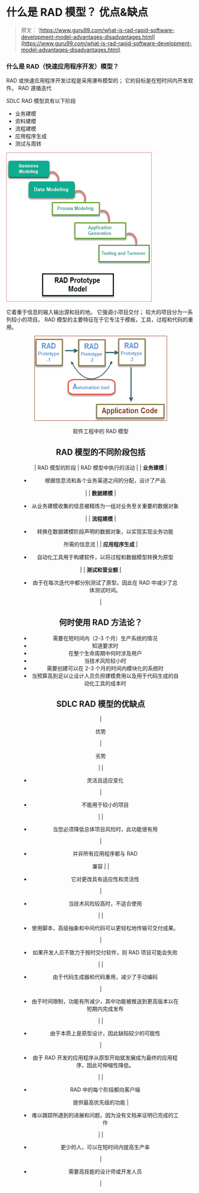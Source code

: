 # 什么是 RAD 模型？ 优点&缺点

> 原文： [https://www.guru99.com/what-is-rad-rapid-software-development-model-advantages-disadvantages.html](https://www.guru99.com/what-is-rad-rapid-software-development-model-advantages-disadvantages.html)

### 什么是 RAD（快速应用程序开发）模型？

RAD 或快速应用程序开发过程是采用瀑布模型的； 它的目标是在短时间内开发软件。 RAD 遵循迭代

SDLC RAD 模型具有以下阶段

*   业务建模
*   资料建模
*   流程建模
*   应用程序生成
*   测试与周转

![What is RAD (Rapid Software Development) Model? Advantages & Disadvantages](img/bfe1b2d1339e184c7ca5241126f2027d.png "What is RAD (Rapid Software Development) Model? Advantages & Disadvantages")

它着重于信息的输入输出源和目的地。 它强调小项目交付； 较大的项目分为一系列较小的项目。 RAD 模型的主要特征在于它专注于模板，工具，过程和代码的重用。

<figure style="text-align: center;">

![What is RAD (Rapid Software Development) Model? Advantages & Disadvantages](img/af6a31739125540f361ef2a30b9c249f.png "What is RAD (Rapid Software Development) Model? Advantages & Disadvantages") 

软件工程中的 RAD 模型



## RAD 模型的不同阶段包括

| RAD 模型的阶段 | RAD 模型中执行的活动 |
| **业务建模** | 

*   根据信息流和各个业务渠道之间的分配，设计了产品

 |
| **数据建模** | 

*   从业务建模收集的信息被精炼为一组对业务至关重要的数据对象

 |
| **流程建模** | 

*   转换在数据建模阶段声明的数据对象，以实现实现业务功能

所需的信息流 |
| **应用程序生成** | 

*   自动化工具用于构建软件，以将过程和数据模型转换为原型

 |
| **测试和营业额** | 

*   由于在每次迭代中都分别测试了原型，因此在 RAD 中减少了总体测试时间。

 |

## 何时使用 RAD 方法论？

*   需要在短时间内（2-3 个月）生产系统的情况
*   知道要求时
*   在整个生命周期中何时涉及用户
*   当技术风险较小时
*   需要创建可以在 2-3 个月的时间内模块化的系统时
*   当预算高到足以让设计人员负担建模费用以及用于代码生成的自动化工具的成本时

## SDLC RAD 模型的优缺点

| 

优势

 | 

劣势

 |
| 

*   灵活且适应变化

 | 

*   不能用于较小的项目

 |
| 

*   当您必须降低总体项目风险时，此功能很有用

 | 

*   并非所有应用程序都与 RAD

兼容 |
| 

*   它对更改具有适应性和灵活性

 | 

*   当技术风险较高时，不适合使用

 |
| 

*   使用脚本，高级抽象和中间代码可以更轻松地传输可交付成果。

 | 

*   如果开发人员不致力于按时交付软件，则 RAD 项目可能会失败

 |
| 

*   由于代码生成器和代码重用，减少了手动编码

 | 

*   由于时间限制，功能有所减少，其中功能被推送到更高版本以在短期内完成发布

 |
| 

*   由于本质上是原型设计，因此缺陷较少的可能性

 | 

*   由于 RAD 开发的应用程序从原型开始就发展成为最终的应用程序，因此可伸缩性降低。

 |
| 

*   RAD 中的每个阶段都向客户端

提供最高优先级的功能 | 

*   难以跟踪所遇到的进展和问题，因为没有文档来证明已完成的工作

 |
| 

*   更少的人，可以在短时间内提高生产率

 | 

*   需要高技能的设计师或开发人员

 |